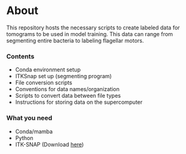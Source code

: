 # About
This repository hosts the necessary scripts to create labeled data for tomograms to be used in model training. This data can range from segmenting entire bacteria to labeling flagellar motors.
### Contents
- Conda environment setup
- ITKSnap set up (segmenting program)
- File conversion scripts
- Conventions for data names/organization
- Scripts to convert data between file types
- Instructions for storing data on the supercomputer

### What you need
- Conda/mamba
- Python
- ITK-SNAP (Download [here](http://www.itksnap.org/pmwiki/pmwiki.php?n=Downloads.SNAP3))
